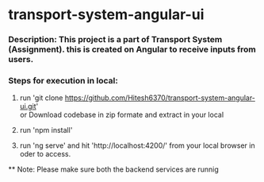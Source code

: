 # transport-system-angular-ui

### Description: This project is a part of Transport System (Assignment). this is created on Angular to receive inputs from users.


### Steps for execution in local:   
1. run 'git clone https://github.com/Hitesh6370/transport-system-angular-ui.git'   
or Download codebase in zip formate and extract in your local 

2. run 'npm install'

3. run 'ng serve' and hit 'http://localhost:4200/' from your local browser in oder to access.

** Note: Please make sure both the backend services are runnig

